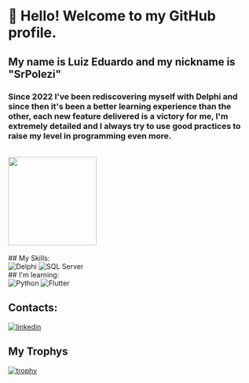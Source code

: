 # 👋 Hello! Welcome to my GitHub profile. 
## My name is Luiz Eduardo and my nickname is "SrPolezi"

### Since 2022 I've been rediscovering myself with Delphi and since then it's been a better learning experience than the other, each new feature delivered is a victory for me, I'm extremely detailed and I always try to use good practices to raise my level in programming even more.

<br>

<div>
<href="https://github.com/SrPolezi">
<img height="180em" src="https://github-readme-stats.vercel.app/api?username=srpolezi&show_icons=true&theme=transparent&include_all_commits=true&count_private=true&card_width=500"/>
</div>
  
<br>

<div>
## My Skills:
<div>
<img src="https://img.icons8.com/color/logos/software-development/delphi-ide.png" alt="Delphi"/></a> 
<img src="https://img.icons8.com/color/logos/microsoft/microsoft-sql-server.png" alt="SQL Server"/></a> 
</div>
## I'm learning:
<div>
<img src="https://img.icons8.com/color/logos/software-development/python.png" alt="Python"/></a> 
<img src="https://img.icons8.com/color/logos/software-development/flutter" alt="Flutter"/></a> 
</div>
</div>

## Contacts:
<div>
<a href="https://www.linkedin.com/in/luiz-eduardo-pereira-lacerda-da-silveira-892986190"><img src="https://img.icons8.com/color/70/000000/linkedin.png" alt="linkedin"/></a>
</div>

## My Trophys
[![trophy](https://github-profile-trophy.vercel.app/?username=srpolezi&theme=radical&no-frame=true)](https://github.com/srpolezi/github-profile-trophy)


